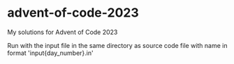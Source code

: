 # advent-of-code-2023
My solutions for Advent of Code 2023

Run with the input file in the same directory as source code file with name in format 'input{day_number}.in'
